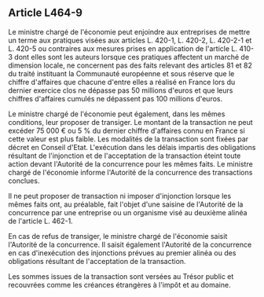 Article L464-9
----
Le ministre chargé de l'économie peut enjoindre aux entreprises de mettre un
terme aux pratiques visées aux articles L. 420-1, L. 420-2, L. 420-2-1 et L.
420-5 ou contraires aux mesures prises en application de l'article L. 410-3 dont
elles sont les auteurs lorsque ces pratiques affectent un marché de dimension
locale, ne concernent pas des faits relevant des articles 81 et 82 du traité
instituant la Communauté européenne et sous réserve que le chiffre d'affaires
que chacune d'entre elles a réalisé en France lors du dernier exercice clos ne
dépasse pas 50 millions d'euros et que leurs chiffres d'affaires cumulés ne
dépassent pas 100 millions d'euros.

Le ministre chargé de l'économie peut également, dans les mêmes conditions, leur
proposer de transiger. Le montant de la transaction ne peut excéder 75 000 € ou
5 % du dernier chiffre d'affaires connu en France si cette valeur est plus
faible. Les modalités de la transaction sont fixées par décret en Conseil
d'Etat. L'exécution dans les délais impartis des obligations résultant de
l'injonction et de l'acceptation de la transaction éteint toute action devant
l'Autorité de la concurrence pour les mêmes faits. Le ministre chargé de
l'économie informe l'Autorité de la concurrence des transactions conclues.

Il ne peut proposer de transaction ni imposer d'injonction lorsque les mêmes
faits ont, au préalable, fait l'objet d'une saisine de l'Autorité de la
concurrence par une entreprise ou un organisme visé au deuxième alinéa de
l'article L. 462-1.

En cas de refus de transiger, le ministre chargé de l'économie saisit l'Autorité
de la concurrence. Il saisit également l'Autorité de la concurrence en cas
d'inexécution des injonctions prévues au premier alinéa ou des obligations
résultant de l'acceptation de la transaction.

Les sommes issues de la transaction sont versées au Trésor public et recouvrées
comme les créances étrangères à l'impôt et au domaine.
